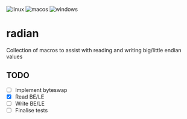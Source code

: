 ![linux](https://github.com/raddari/radian/workflows/linux/badge.svg)
![macos](https://github.com/raddari/radian/workflows/macos/badge.svg)
![windows](https://github.com/raddari/radian/workflows/windows/badge.svg)

# radian
Collection of macros to assist with reading and writing big/little endian values

## TODO
- [ ] Implement byteswap
- [x] Read BE/LE
- [ ] Write BE/LE
- [ ] Finalise tests

